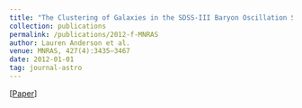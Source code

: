```yaml
---
title: "The Clustering of Galaxies in the SDSS-III Baryon Oscillation Spectroscopic Survey: Baryon Acoustic Oscillations in the Data Release 9 Spectroscopic Galaxy Sample"
collection: publications
permalink: /publications/2012-f-MNRAS
author: Lauren Anderson et al.
venue: MNRAS, 427(4):3435–3467
date: 2012-01-01
tag: journal-astro
---
```


[[Paper](https://academic.oup.com/mnras/article/441/1/24/978049)]
<br>
<br>
